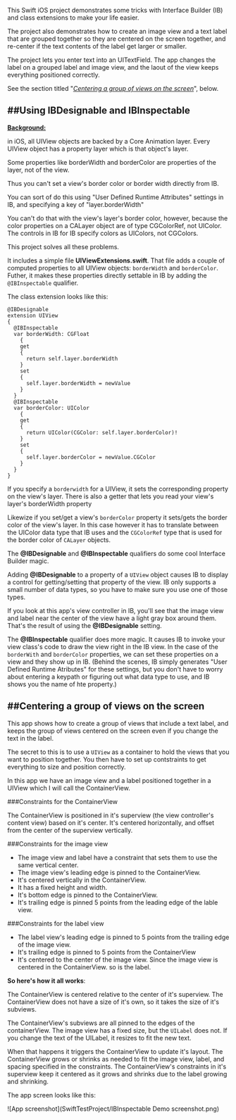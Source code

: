 
This Swift iOS project demonstrates some tricks with Interface Builder (IB) and class extensions to make your life easier.

The project also demonstrates how to create an image view and a text label that are grouped together so they are centered on the screen together, and re-center if the text contents of the label get larger or smaller.

The project lets you enter text into an UITextField. The app changes the label on a grouped label and image view, and the laout of the view keeps everything positioned correctly.

See the section titled "<u>*Centering a group of views on the screen*</u>", below.

##Using IBDesignable and IBInspectable
-----

<u>**Background:**</u>

in iOS, all UIView objects are backed by a Core Animation layer. Every UIView object has a property layer which is that object's layer.

Some properties like borderWidth and borderColor are properties of the layer, not of the view.

Thus you can't set a view's border color or border width directly from IB.

You can sort of do this using "User Defined Runtime Attributes" settings in IB, and specifying a key of "layer.borderWidth"

You can't do that with the view's layer's border color, however, because the color properties on a CALayer object are of type CGColorRef, not UIColor. 
The controls in IB for IB specify colors as UIColors, not CGColors.

This project solves all these problems.

It includes a simple file **UIViewExtensions.swift**. That file adds a couple of computed properties to all UIView objects: `borderWidth` and `borderColor`. Futher, it makes these properties directly settable in IB by adding the `@IBInspectable` qualifier.


The class extension looks like this:

	@IBDesignable
	extension UIView
	{
	  @IBInspectable
	  var borderWidth: CGFloat
	    {
	    get
	    {
	      return self.layer.borderWidth
	    }
	    set
	    {
	      self.layer.borderWidth = newValue
	    }
	  }
	  @IBInspectable
	  var borderColor: UIColor
	    {
	    get
	    {
	      return UIColor(CGColor: self.layer.borderColor)!
	    }
	    set
	    {
	      self.layer.borderColor = newValue.CGColor
	    }
	  }
	}
	
If you specify a `borderwidth` for a UIView, it sets the corresponding property on the view's layer. 
There is also a getter that lets you read your view's layer's borderWidth property

Likewize if you set/get a view's `borderColor` property it sets/gets the border color of the view's layer. In this case however it has to translate between the UIColor data type that IB uses and the `CGColorRef` type that is used for the border color of `CALayer` objects.

The **@IBDesignable** and **@IBInspectable** qualifiers do some cool Interface Builder magic.

Adding **@IBDesignable** to a property of a `UIView` object causes IB to display a control for getting/setting that property of the view. IB only supports a  small number of data types, so you have to make sure you use one of those types.

If you look at this app's view controller in IB, you'll see that the image view and label near the center of the view have a light gray box around them. That's the result of using the **@IBDesignable** setting.

The **@IBInspectable** qualifier does more magic. It causes IB to invoke your view class's code to draw the view right in the IB view. In the case of the `borderWith` and `borderColor` properties, we can set these properties on a view and they show up in IB. (Behind the scenes, IB simply generates "User Defined Runtime Atributes" for these settings, but you don't have to worry about entering a keypath or figuring out what data type to use, and IB shows you the name of hte property.)


##Centering a group of views on the screen
-----

This app shows how to create a group of views that include a text label, and keeps the group of views centered on the screen even if you change the text in the label.

The secret to this is to use a `UIView` as a container to hold the views that you want to position together. You then have to set up contstraints to get everything to size and position correctly.

In this app we have an image view and a label positioned together in a UIView which I will call the ContainerView.

###Constraints for the ContainerView

The ContainerView is positioned in it's superview (the view controller's content view) based on it's center. It's centered horizontally, and offset from the center of the superview vertically.

###Constraints for the image view
* The image view and label have a constraint that sets them to use the same vertical center. 
* The image view's leading edge is pinned to the ContainerView. 
* It's centered vertically in the ContainerView. 
* It has a fixed height and width. 
* It's bottom edge is pinned to the ContainerView.
* It's trailing edge is pinned 5 points from the leading edge of the lable view.

###Constraints for the label view
* The label view's leading edge is pinned to 5 points from the trailing edge of the image view.
* It's trailing edge is pinned to 5 points from the ContainerView
* It's centered to the center of the image view. Since the image view is centered in the ContainerView. so is the  label.

**So here's how it all works**:

The ContainerView is centered relative to the center of it's superview. The ContainerView does not have a size of it's own, so it takes the size of it's subviews.

The ContainerView's subviews are all pinned to the edges of the containerView. The image view has a fixed size, but the `UILabel` does not. If you change the text of the UILabel, it resizes to fit the new text.

When that happens it triggers the ContainerView to update it's layout. The ContainerView grows or shrinks as needed to fit the image view, label, and spacing specified in the constraints. The ContainerView's constraints in it's superview keep it centered as it grows and shrinks due to the label growing and shrinking.



The app screen looks like this:

![App screenshot](SwiftTestProject/IBInspectable Demo screenshot.png)